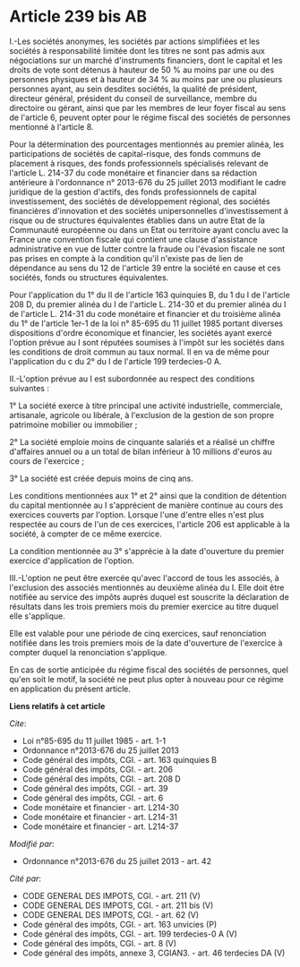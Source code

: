 # Article 239 bis AB

I.-Les sociétés anonymes, les sociétés par actions simplifiées et les sociétés à responsabilité limitée dont les titres ne
sont pas admis aux négociations sur un marché d'instruments financiers, dont le capital et les droits de vote sont détenus à
hauteur de 50 % au moins par une ou des personnes physiques et à hauteur de 34 % au moins par une ou plusieurs personnes
ayant, au sein desdites sociétés, la qualité de président, directeur général, président du conseil de surveillance, membre du
directoire ou gérant, ainsi que par les membres de leur foyer fiscal au sens de l'article 6, peuvent opter pour le régime
fiscal des sociétés de personnes mentionné à l'article 8. 

Pour la détermination des pourcentages mentionnés au premier alinéa, les participations de sociétés de capital-risque, des
fonds communs de placement à risques, des fonds professionnels spécialisés relevant de l'article L. 214-37 du code monétaire
et financier dans sa rédaction antérieure à l'ordonnance n° 2013-676 du 25 juillet 2013 modifiant le cadre juridique de la
gestion d'actifs, des fonds professionnels de capital investissement, des sociétés de développement régional, des sociétés
financières d'innovation et des sociétés unipersonnelles d'investissement à risque ou de structures équivalentes établies
dans un autre Etat de la Communauté européenne ou dans un Etat ou territoire ayant conclu avec la France une convention
fiscale qui contient une clause d'assistance administrative en vue de lutter contre la fraude ou l'évasion fiscale ne sont
pas prises en compte à la condition qu'il n'existe pas de lien de dépendance au sens du 12 de l'article 39 entre la société
en cause et ces sociétés, fonds ou structures équivalentes. 

Pour l'application du 1° du II de l'article 163 quinquies B, du 1 du I de l'article 208 D, du premier alinéa du I de
l'article L. 214-30 et du premier alinéa du I de l'article L. 214-31 du code monétaire et financier et du troisième alinéa du
1° de l'article 1er-1 de la loi n° 85-695 du 11 juillet 1985 portant diverses dispositions d'ordre économique et financier,
les sociétés ayant exercé l'option prévue au I sont réputées soumises à l'impôt sur les sociétés dans les conditions de droit
commun au taux normal. Il en va de même pour l'application du c du 2° du I de l'article 199 terdecies-0 A. 

II.-L'option prévue au I est subordonnée au respect des conditions suivantes : 

1° La société exerce à titre principal une activité industrielle, commerciale, artisanale, agricole ou libérale, à
l'exclusion de la gestion de son propre patrimoine mobilier ou immobilier ; 

2° La société emploie moins de cinquante salariés et a réalisé un chiffre d'affaires annuel ou a un total de bilan inférieur
à 10 millions d'euros au cours de l'exercice ; 

3° La société est créée depuis moins de cinq ans. 

Les conditions mentionnées aux 1° et 2° ainsi que la condition de détention du capital mentionnée au I s'apprécient de
manière continue au cours des exercices couverts par l'option. Lorsque l'une d'entre elles n'est plus respectée au cours de
l'un de ces exercices, l'article 206 est applicable à la société, à compter de ce même exercice. 

La condition mentionnée au 3° s'apprécie à la date d'ouverture du premier exercice d'application de l'option. 

III.-L'option ne peut être exercée qu'avec l'accord de tous les associés, à l'exclusion des associés mentionnés au deuxième
alinéa du I. Elle doit être notifiée au service des impôts auprès duquel est souscrite la déclaration de résultats dans les
trois premiers mois du premier exercice au titre duquel elle s'applique. 

Elle est valable pour une période de cinq exercices, sauf renonciation notifiée dans les trois premiers mois de la date
d'ouverture de l'exercice à compter duquel la renonciation s'applique. 

En cas de sortie anticipée du régime fiscal des sociétés de personnes, quel qu'en soit le motif, la société ne peut plus
opter à nouveau pour ce régime en application du présent article.

**Liens relatifs à cet article**

_Cite_:

  - Loi n°85-695 du 11 juillet 1985 - art. 1-1
  - Ordonnance n°2013-676 du 25 juillet 2013
  - Code général des impôts, CGI. - art. 163 quinquies B
  - Code général des impôts, CGI. - art. 206
  - Code général des impôts, CGI. - art. 208 D
  - Code général des impôts, CGI. - art. 39
  - Code général des impôts, CGI. - art. 6
  - Code monétaire et financier - art. L214-30
  - Code monétaire et financier - art. L214-31
  - Code monétaire et financier - art. L214-37

_Modifié par_:

  - Ordonnance n°2013-676 du 25 juillet 2013 - art. 42

_Cité par_:

  - CODE GENERAL DES IMPOTS, CGI. - art. 211 (V)
  - CODE GENERAL DES IMPOTS, CGI. - art. 211 bis (V)
  - CODE GENERAL DES IMPOTS, CGI. - art. 62 (V)
  - Code général des impôts, CGI. - art. 163 unvicies (P)
  - Code général des impôts, CGI. - art. 199 terdecies-0 A (V)
  - Code général des impôts, CGI. - art. 8 (V)
  - Code général des impôts, annexe 3, CGIAN3. - art. 46 terdecies DA (V)
